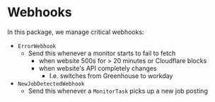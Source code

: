 # Webhooks

In this package, we manage critical webhooks:

- `ErrorWebhook`
  - Send this whenever a monitor starts to fail to fetch
    - when website 500s for > 20 minutes or Cloudflare blocks
    - when website's API completely changes
      - I.e. switches from Greenhouse to workday
- `NewJobDetectedWebhook`
  - Send this whenever a `MonitorTask` picks up a new job posting
